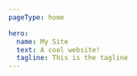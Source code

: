 ```yaml
---
pageType: home

hero:
  name: My Site
  text: A cool website!
  tagline: This is the tagline
---
```

